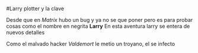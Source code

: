 #Larry plotter y la clave

Desde que en *Matrix* hubo un bug y ya no se que poner pero es para probar cosas como el nombre en negrita **Larry**
En esta aventura larry se entera de nuevos detalles

Como el malvado hacker *Valdemort* le metio un troyano, 
el se infecto
